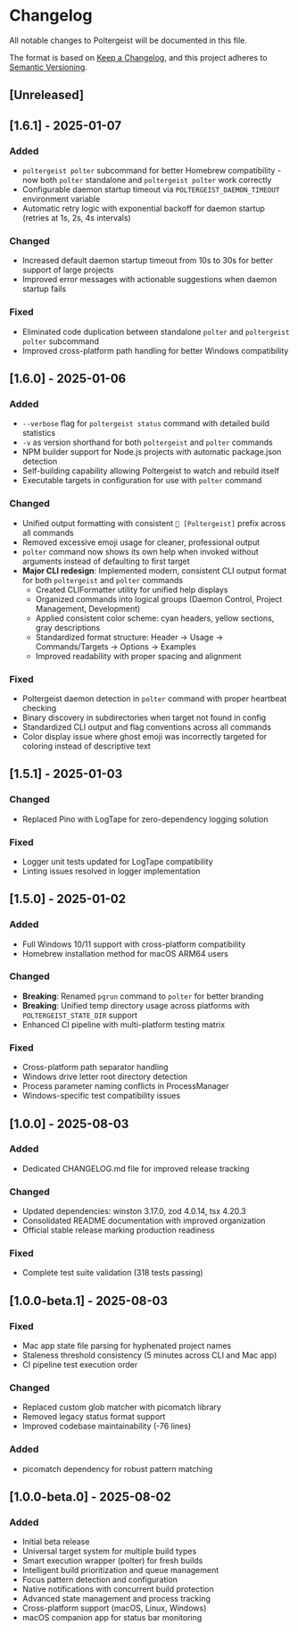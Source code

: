 # Changelog

All notable changes to Poltergeist will be documented in this file.

The format is based on [Keep a Changelog](https://keepachangelog.com/en/1.0.0/),
and this project adheres to [Semantic Versioning](https://semver.org/spec/v2.0.0.html).

## [Unreleased]

## [1.6.1] - 2025-01-07

### Added
- `poltergeist polter` subcommand for better Homebrew compatibility - now both `polter` standalone and `poltergeist polter` work correctly
- Configurable daemon startup timeout via `POLTERGEIST_DAEMON_TIMEOUT` environment variable
- Automatic retry logic with exponential backoff for daemon startup (retries at 1s, 2s, 4s intervals)

### Changed
- Increased default daemon startup timeout from 10s to 30s for better support of large projects
- Improved error messages with actionable suggestions when daemon startup fails

### Fixed
- Eliminated code duplication between standalone `polter` and `poltergeist polter` subcommand
- Improved cross-platform path handling for better Windows compatibility

## [1.6.0] - 2025-01-06

### Added
- `--verbose` flag for `poltergeist status` command with detailed build statistics
- `-v` as version shorthand for both `poltergeist` and `polter` commands
- NPM builder support for Node.js projects with automatic package.json detection
- Self-building capability allowing Poltergeist to watch and rebuild itself
- Executable targets in configuration for use with `polter` command

### Changed
- Unified output formatting with consistent `👻 [Poltergeist]` prefix across all commands
- Removed excessive emoji usage for cleaner, professional output
- `polter` command now shows its own help when invoked without arguments instead of defaulting to first target
- **Major CLI redesign**: Implemented modern, consistent CLI output format for both `poltergeist` and `polter` commands
  - Created CLIFormatter utility for unified help displays
  - Organized commands into logical groups (Daemon Control, Project Management, Development)
  - Applied consistent color scheme: cyan headers, yellow sections, gray descriptions
  - Standardized format structure: Header → Usage → Commands/Targets → Options → Examples
  - Improved readability with proper spacing and alignment

### Fixed
- Poltergeist daemon detection in `polter` command with proper heartbeat checking
- Binary discovery in subdirectories when target not found in config
- Standardized CLI output and flag conventions across all commands
- Color display issue where ghost emoji was incorrectly targeted for coloring instead of descriptive text

## [1.5.1] - 2025-01-03

### Changed
- Replaced Pino with LogTape for zero-dependency logging solution

### Fixed
- Logger unit tests updated for LogTape compatibility
- Linting issues resolved in logger implementation

## [1.5.0] - 2025-01-02

### Added
- Full Windows 10/11 support with cross-platform compatibility
- Homebrew installation method for macOS ARM64 users

### Changed
- **Breaking**: Renamed `pgrun` command to `polter` for better branding
- **Breaking**: Unified temp directory usage across platforms with `POLTERGEIST_STATE_DIR` support
- Enhanced CI pipeline with multi-platform testing matrix

### Fixed
- Cross-platform path separator handling
- Windows drive letter root directory detection
- Process parameter naming conflicts in ProcessManager
- Windows-specific test compatibility issues

## [1.0.0] - 2025-08-03

### Added
- Dedicated CHANGELOG.md file for improved release tracking

### Changed  
- Updated dependencies: winston 3.17.0, zod 4.0.14, tsx 4.20.3
- Consolidated README documentation with improved organization
- Official stable release marking production readiness

### Fixed
- Complete test suite validation (318 tests passing)

## [1.0.0-beta.1] - 2025-08-03

### Fixed
- Mac app state file parsing for hyphenated project names
- Staleness threshold consistency (5 minutes across CLI and Mac app)
- CI pipeline test execution order

### Changed
- Replaced custom glob matcher with picomatch library
- Removed legacy status format support
- Improved codebase maintainability (-76 lines)

### Added
- picomatch dependency for robust pattern matching

## [1.0.0-beta.0] - 2025-08-02

### Added
- Initial beta release
- Universal target system for multiple build types
- Smart execution wrapper (polter) for fresh builds
- Intelligent build prioritization and queue management
- Focus pattern detection and configuration
- Native notifications with concurrent build protection
- Advanced state management and process tracking
- Cross-platform support (macOS, Linux, Windows)
- macOS companion app for status bar monitoring